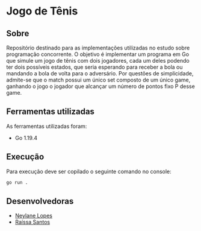 # Jogo de Tênis

## Sobre
Repositório destinado para as implementações utilizadas no estudo sobre programação concorrente. O objetivo é implementar um programa em Go que simule um jogo de tênis com dois jogadores, cada um deles podendo ter dois
possíveis estados, que seria esperando para receber a bola ou mandando a bola de volta para o adversário. Por questões de simplicidade, admite-se que o match possui um único set composto de um único game,
ganhando o jogo o jogador que alcançar um número de pontos fixo P desse game.

## Ferramentas utilizadas

As ferramentas utilizadas foram: 

- Go 1.19.4

## Execução

Para execução deve ser copilado o seguinte comando no console:

```bash
go run .
```

## Desenvolvedoras
- [Neylane Lopes](https://github.com/neylanepl) 
- [Raíssa Santos](https://github.com/raixasantos)
